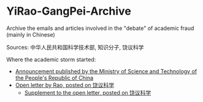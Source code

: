 # YiRao-GangPei-Archive

Archive the emails and articles involved in the "debate" of academic fraud (mainly in Chinese)

Sources: 中华人民共和国科学技术部, 知识分子, 饶议科学

Where the academic storm started:

-  [Announcement published by the Ministry of Science and Technology of the People's Republic of China](https://github.com/xiezhq-hermann/YiRao-GangPei-Archive/blob/main/AnnouncementAboutFraud.md)
-  [Open letter by Rao, posted on 饶议科学](https://github.com/xiezhq-hermann/YiRao-GangPei-Archive/blob/main/OpenLetterByRao.md)
    -  [Supplement to the open letter, posted on 饶议科学](https://github.com/xiezhq-hermann/YiRao-GangPei-Archive/blob/main/SupplementToOpenLetter.md)

